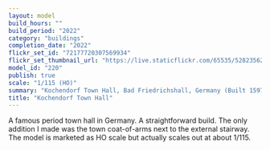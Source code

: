 ```yaml
---
layout: model
build_hours: ""
build_period: "2022"
category: "buildings"
completion_date: "2022"
flickr_set_id: "72177720307569934"
flickr_set_thumbnail_url: "https://live.staticflickr.com/65535/52823562771_5ce01d1929_m.jpg"
model_id: "220"
publish: true
scale: "1/115 (HO)"
summary: "Kochendorf Town Hall, Bad Friedrichshall, Germany (Built 1597)"
title: "Kochendorf Town Hall"
---
```


A famous period town hall in Germany. A straightforward build. The only addition I made was the town coat-of-arms next to the external stairway. The model is marketed as HO scale but actually scales out at about 1/115.
